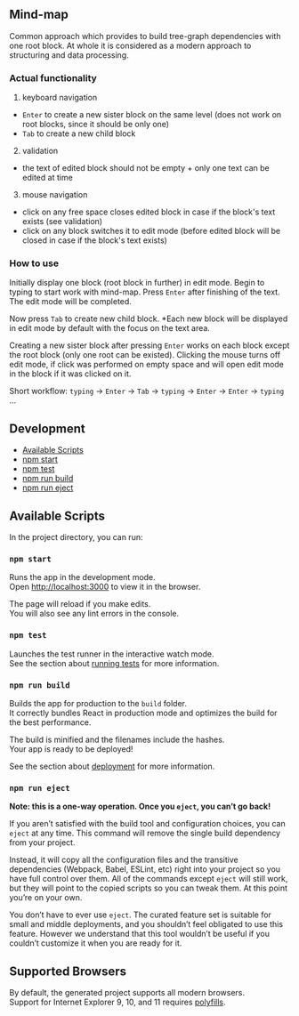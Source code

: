 ## Mind-map 

Common approach which provides to build tree-graph dependencies with one root block.
At whole it is considered as a modern approach to structuring and data processing. 

### Actual functionality

1. keyboard navigation 
  - `Enter` to create a new sister block on the same level (does not work on root blocks, since it should be only one)
  - `Tab` to create a new child block 

2. validation
  - the text of edited block should not be empty + only one text can be edited at time

3. mouse navigation
  - click on any free space closes edited block in case if the block's text exists (see validation)
  - click on any block switches it to edit mode (before edited block will be closed in case if the block's text exists) 

### How to use

Initially display one block (root block in further) in edit mode. 
Begin to typing to start work with mind-map.
Press `Enter` after finishing of the text. The edit mode will be completed.

Now press `Tab` to create new child block. *Each new block will be displayed in edit mode by default with the focus on the text area.

Creating a new sister block after pressing `Enter` works on each block except the root block (only one root can be existed).
Clicking the mouse turns off edit mode, if click was performed on empty space and will open edit mode in the block if it was clicked on it. 

Short workflow:
`typing` -> `Enter` -> `Tab` -> `typing` -> `Enter` -> `Enter` -> `typing` ...

## Development

  - [Available Scripts](#available-scripts)
  - [npm start](#npm-start)
  - [npm test](#npm-test)
  - [npm run build](#npm-run-build)
  - [npm run eject](#npm-run-eject)

## Available Scripts

In the project directory, you can run:

### `npm start`

Runs the app in the development mode.<br>
Open [http://localhost:3000](http://localhost:3000) to view it in the browser.

The page will reload if you make edits.<br>
You will also see any lint errors in the console.

### `npm test`

Launches the test runner in the interactive watch mode.<br>
See the section about [running tests](#running-tests) for more information.

### `npm run build`

Builds the app for production to the `build` folder.<br>
It correctly bundles React in production mode and optimizes the build for the best performance.

The build is minified and the filenames include the hashes.<br>
Your app is ready to be deployed!

See the section about [deployment](#deployment) for more information.

### `npm run eject`

**Note: this is a one-way operation. Once you `eject`, you can’t go back!**

If you aren’t satisfied with the build tool and configuration choices, you can `eject` at any time. This command will remove the single build dependency from your project.

Instead, it will copy all the configuration files and the transitive dependencies (Webpack, Babel, ESLint, etc) right into your project so you have full control over them. All of the commands except `eject` will still work, but they will point to the copied scripts so you can tweak them. At this point you’re on your own.

You don’t have to ever use `eject`. The curated feature set is suitable for small and middle deployments, and you shouldn’t feel obligated to use this feature. However we understand that this tool wouldn’t be useful if you couldn’t customize it when you are ready for it.

## Supported Browsers

By default, the generated project supports all modern browsers.<br>
Support for Internet Explorer 9, 10, and 11 requires [polyfills](https://github.com/facebook/create-react-app/blob/master/packages/react-app-polyfill/README.md).
